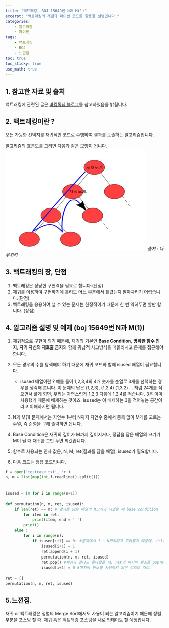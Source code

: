 ```yaml
---
title: "백트래킹, BOJ 15649번 N과 M(1)"
excerpt: "백트래킹의 개념과 파이썬 코드를 활용한 설명입니다."
categories:
    - 알고리즘
    - 파이썬
tags:
    - 백트래킹
    - BOJ
    - 느낀점
toc: true
toc_sticky: true
use_math: true
---
```


## 1. 참고한 자료 및 출처
백트래킹에 관련된 글은 [바킹독님 블로그](https://blog.encrypted.gg/945?category=773649)를 참고하였음을 밝힙니다.

## 2. 백트래킹이란 ?
모든 가능한 선택지를 재귀적인 코드로 수행하여 결과를 도출하는 알고리즘입니다.

알고리즘의 흐름도를 그리면 다음과 같은 모양이 됩니다.
![image1](/assets/images/백트래킹1.jpg)
_출처 : 나무위키_

## 3. 백트래킹의 장, 단점
1. 백트래킹은 상당한 구현력을 필요로 합니다.(단점)
2. 재귀를 이용하여 구현하기에 틀려도 어느 부분에서 틀렸는지 알아차리기 어렵습니다.(단점)
3. 백트래킹을 응용하여 낼 수 있는 문제는 한정적이기 때문에 한 번 익혀두면 할만 합니다. (장점)

## 4. 알고리즘 설명 및 예제 (boj 15649번 N과 M(1))
1. 재귀적으로 구현이 되기 때문에, 재귀의 기본인 **Base Condition**, **명확한 함수 인자**, **자기 자신의 재호출 금지**와 함께 귀납적 사고방식을 떠올리시고 문제를 접근해야 합니다.

2. 모든 경우의 수를 탐색해야 하기 때문에 재귀 코드와 함께 isused 배열이 필요합니다.
    * isused 배열이란 ?
    예를 들어 1,2,3,4의 4개 숫자를 순열로 3개를 선택하는 경우를 생각해 봅니다.
    이 문제의 답은 (1,2,3), (1,2,4) (1,3,2) ... 처럼 24개를 적으면서 풀게 되면, 우리는 자연스럽게 1,2,3 다음에 1,2,4를 적습니다. 3은 이미 사용했기 때문에 배제하는 것이죠. isused는 이 배제하는 3을 적어놓는 공간이라고 이해하시면 됩니다.

3. N과 M(1) 문제에서는 자연수 1부터 N까지 자연수 중에서 중복 없이 M개를 고르는 수열, 즉 순열을 구해 출력하면 됩니다.

4. Base Condition은 재귀의 깊이가 M까지 깊어지거나, 정답을 담은 배열의 크기가 M이 될 때 재귀를 그만 두면 되겠습니다. 

5. 함수로 사용되는 인자 값은, N, M, ret(결과를 담을 배열), isused가 필요합니다.

6. 다음 코드는 정답 코드입니다.

```python
f = open('testcase.txt', 'r')
n, m = list(map(int,f.readline().split()))


isused = [0 for i in range(n+1)]

def permutation(n, m, ret, isused):
    if len(ret) == m: # 결과를 담은 배열이 M크기가 되었을 때 base condition
        for item in ret:
            print(item, end = ' ')
        print()
    else :
        for i in range(n):
            if isused[i+1] == 0: #문제에서 1 ~ N까지라고 주어졌기 때문에, i+1을 해줌.
                isused[i+1] = 1
                ret.append(i + 1)
                permutation(n, m, ret, isused)
                ret.pop() #재귀가 끝나고 돌아왔을 때, ret의 마지막 원소를 pop해줘야 다음 재귀를 돌 수 있음.
                isused[i+1] = 0 #마지막 원소를 사용하지 않은 것으로 처리.

ret = []
permutation(n, m, ret, isused)
```  

## 5.느낀점.
재귀 or 백트래킹은 정렬의 Merge Sort에서도 사용이 되는 알고리즘이기 때문에 정렬 부분을 포스팅 할 때, 재귀 혹은 백트래킹 포스팅을 새로 업데이트 할 예정입니다.